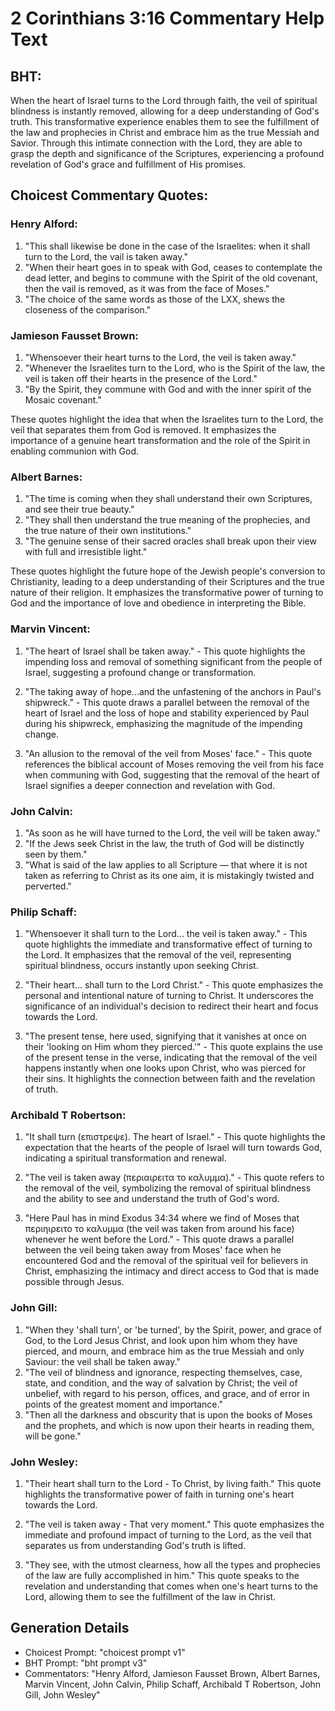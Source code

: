 # 2 Corinthians 3:16 Commentary Help Text

## BHT:
When the heart of Israel turns to the Lord through faith, the veil of spiritual blindness is instantly removed, allowing for a deep understanding of God's truth. This transformative experience enables them to see the fulfillment of the law and prophecies in Christ and embrace him as the true Messiah and Savior. Through this intimate connection with the Lord, they are able to grasp the depth and significance of the Scriptures, experiencing a profound revelation of God's grace and fulfillment of His promises.

## Choicest Commentary Quotes:
### Henry Alford:
1. "This shall likewise be done in the case of the Israelites: when it shall turn to the Lord, the vail is taken away." 
2. "When their heart goes in to speak with God, ceases to contemplate the dead letter, and begins to commune with the Spirit of the old covenant, then the vail is removed, as it was from the face of Moses."
3. "The choice of the same words as those of the LXX, shews the closeness of the comparison."

### Jamieson Fausset Brown:
1. "Whensoever their heart turns to the Lord, the veil is taken away." 
2. "Whenever the Israelites turn to the Lord, who is the Spirit of the law, the veil is taken off their hearts in the presence of the Lord."
3. "By the Spirit, they commune with God and with the inner spirit of the Mosaic covenant."

These quotes highlight the idea that when the Israelites turn to the Lord, the veil that separates them from God is removed. It emphasizes the importance of a genuine heart transformation and the role of the Spirit in enabling communion with God.

### Albert Barnes:
1. "The time is coming when they shall understand their own Scriptures, and see their true beauty."
2. "They shall then understand the true meaning of the prophecies, and the true nature of their own institutions."
3. "The genuine sense of their sacred oracles shall break upon their view with full and irresistible light."

These quotes highlight the future hope of the Jewish people's conversion to Christianity, leading to a deep understanding of their Scriptures and the true nature of their religion. It emphasizes the transformative power of turning to God and the importance of love and obedience in interpreting the Bible.

### Marvin Vincent:
1. "The heart of Israel shall be taken away." - This quote highlights the impending loss and removal of something significant from the people of Israel, suggesting a profound change or transformation.

2. "The taking away of hope...and the unfastening of the anchors in Paul's shipwreck." - This quote draws a parallel between the removal of the heart of Israel and the loss of hope and stability experienced by Paul during his shipwreck, emphasizing the magnitude of the impending change.

3. "An allusion to the removal of the veil from Moses' face." - This quote references the biblical account of Moses removing the veil from his face when communing with God, suggesting that the removal of the heart of Israel signifies a deeper connection and revelation with God.

### John Calvin:
1. "As soon as he will have turned to the Lord, the veil will be taken away." 
2. "If the Jews seek Christ in the law, the truth of God will be distinctly seen by them." 
3. "What is said of the law applies to all Scripture — that where it is not taken as referring to Christ as its one aim, it is mistakingly twisted and perverted."

### Philip Schaff:
1. "Whensoever it shall turn to the Lord... the veil is taken away." - This quote highlights the immediate and transformative effect of turning to the Lord. It emphasizes that the removal of the veil, representing spiritual blindness, occurs instantly upon seeking Christ.

2. "Their heart... shall turn to the Lord Christ." - This quote emphasizes the personal and intentional nature of turning to Christ. It underscores the significance of an individual's decision to redirect their heart and focus towards the Lord.

3. "The present tense, here used, signifying that it vanishes at once on their 'looking on Him whom they pierced.'" - This quote explains the use of the present tense in the verse, indicating that the removal of the veil happens instantly when one looks upon Christ, who was pierced for their sins. It highlights the connection between faith and the revelation of truth.

### Archibald T Robertson:
1. "It shall turn (επιστρεψε). The heart of Israel." - This quote highlights the expectation that the hearts of the people of Israel will turn towards God, indicating a spiritual transformation and renewal.

2. "The veil is taken away (περιαιρειτα το καλυμμα)." - This quote refers to the removal of the veil, symbolizing the removal of spiritual blindness and the ability to see and understand the truth of God's word.

3. "Here Paul has in mind Exodus 34:34 where we find of Moses that περιηιρειτο το καλυμμα (the veil was taken from around his face) whenever he went before the Lord." - This quote draws a parallel between the veil being taken away from Moses' face when he encountered God and the removal of the spiritual veil for believers in Christ, emphasizing the intimacy and direct access to God that is made possible through Jesus.

### John Gill:
1. "When they 'shall turn', or 'be turned', by the Spirit, power, and grace of God, to the Lord Jesus Christ, and look upon him whom they have pierced, and mourn, and embrace him as the true Messiah and only Saviour: the veil shall be taken away." 
2. "The veil of blindness and ignorance, respecting themselves, case, state, and condition, and the way of salvation by Christ; the veil of unbelief, with regard to his person, offices, and grace, and of error in points of the greatest moment and importance."
3. "Then all the darkness and obscurity that is upon the books of Moses and the prophets, and which is now upon their hearts in reading them, will be gone."

### John Wesley:
1. "Their heart shall turn to the Lord - To Christ, by living faith." This quote highlights the transformative power of faith in turning one's heart towards the Lord.

2. "The veil is taken away - That very moment." This quote emphasizes the immediate and profound impact of turning to the Lord, as the veil that separates us from understanding God's truth is lifted.

3. "They see, with the utmost clearness, how all the types and prophecies of the law are fully accomplished in him." This quote speaks to the revelation and understanding that comes when one's heart turns to the Lord, allowing them to see the fulfillment of the law in Christ.


## Generation Details
- Choicest Prompt: "choicest prompt v1"
- BHT Prompt: "bht prompt v3"
- Commentators: "Henry Alford, Jamieson Fausset Brown, Albert Barnes, Marvin Vincent, John Calvin, Philip Schaff, Archibald T Robertson, John Gill, John Wesley"
